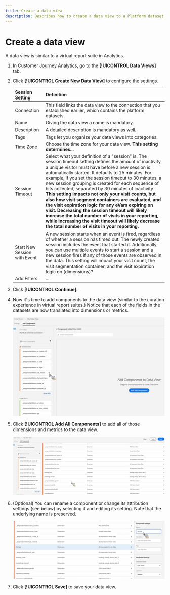 ```yaml
---
title: Create a data view
description: Describes how to create a data view to a Platform dataset in Customer Journey Analytics (CJA).
---
```


# Create a data view

A data view is similar to a virtual report suite in Analytics. 

1. In Customer Journey Analytics, go to the **[!UICONTROL Data Views]** tab.

1. Click **[!UICONTROL Create New Data View]** to configure the settings.

    |Session Setting| Definition|
    |---|---|
    |Connection|This field links the data view to the connection that you established earlier, which contains the platform datasets.|
    |Name|Giving the data view a name is mandatory.|
    |Description|A detailed description is mandatory as well.|
    |Tags|Tags let you organize your data views into categories.|
    |Time Zone|Choose the time zone for your data view. **This setting determines...** |
    |Session Timeout|Select what your definition of a "session" is. The session timeout setting defines the amount of inactivity a unique visitor must have before a new session is automatically started. It defaults to 15 minutes. For example, if you set the session timeout to 30 minutes, a new session grouping is created for each sequence of hits collected, separated by 30 minutes of inactivity. **This setting impacts not only your visit counts, but also how visit segment containers are evaluated, and the visit expiration logic for any eVars expiring on visit. Decreasing the session timeout will likely increase the total number of visits in your reporting, while increasing the visit timeout will likely decrease the total number of visits in your reporting.** <!--This needs to be reviewed.-->|
    |Start New Session with Event|A new session starts when an event is fired, regardless of whether a session has timed out. The newly created session includes the event that started it. Additionally, you can use multiple events to start a session and a new session fires if any of those events are observed in the data. This setting will impact your visit count, the visit segmentation container, and the visit expiration logic on (dimensions)? |
    |Add Filters|...|

1. Click **[!UICONTROL Continue]**.

1. Now it's time to add components to the data view (similar to the curation experience in virtual report suites.) Notice that each of the fields in the datasets are now translated into dimensions or metrics. 

    ![](assets/add-all-components.png)

1. Click **[!UICONTROL Add All Components]** to add all of those dimensions and metrics to the data view.

    ![](assets/add-all-components2.png)


1. (Optional) You can rename a component or change its attribution settings (see below) by selecting it and editing its setting. Note that the underlying name is preserved.

    ![](assets/edit-component.png)

1. Click **[!UICONTROL Save]** to save your data view.

